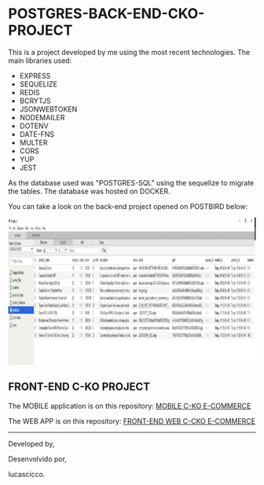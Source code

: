 # POSTGRES-BACK-END-CKO-PROJECT

This is a project developed by me using the most recent technologies.
The main libraries used:

<ul>
  <li>EXPRESS</li>
  <li>SEQUELIZE</li>
  <li>REDIS</li>
  <li>BCRYTJS</li>
  <li>JSONWEBTOKEN</li>
  <li>NODEMAILER</li>
  <li>DOTENV</li>
  <li>DATE-FNS</li>
  <li>MULTER</li>
  <li>CORS</li>
  <li>YUP</li>
  <li>JEST</li>
</ul>

As the database used was "POSTGRES-SQL" using the sequelize to migrate the tables.
The database was hosted on DOCKER.

You can take a look on the back-end project opened on POSTBIRD below:

<img src="/src/assets/GeralPICTURE.PNG" height=300 width=1000>

## FRONT-END C-KO PROJECT
The MOBILE application is on this repository:
[MOBILE C-KO E-COMMERCE](https://github.com/lucascicco/C-KO-E-COMMERCE-REACT-NATIVE-APP)

The WEB APP is on this repository:
[FRONT-END WEB C-CKO E-COMMERCE](https://github.com/lucascicco/C-KO-REACT)

<hr/>

Developed by,

Desenvolvido por,

lucascicco.

